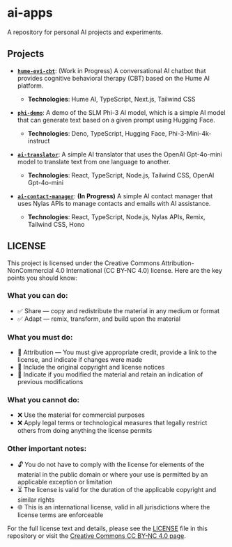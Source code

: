 # ai-apps

A repository for personal AI projects and experiments.

## Projects

- [**`hume-evi-cbt`**](./hume-evi-cbt/README.md): (Work in Progress) A conversational AI chatbot that provides cognitive behavioral therapy (CBT) based on the Hume AI platform.
    - **Technologies**: Hume AI, TypeScript, Next.js, Tailwind CSS

- [**`phi-demo`**](./phi-demo/README.md): A demo of the SLM Phi-3 AI model, which is a simple AI model that can generate text based on a given prompt using Hugging Face.
    - **Technologies**: Deno, TypeScript, Hugging Face, Phi-3-Mini-4k-instruct

- [**`ai-translator`**](./ai-translator/README.md): A simple AI translator that uses the OpenAI Gpt-4o-mini model to translate text from one language to another.
    - **Technologies**: React, TypeScript, Node.js, Tailwind CSS, OpenAI Gpt-4o-mini

- [**`ai-contact-manager`**](./ai-contact-manager/README.md): **(In Progress)** A simple AI contact manager that uses Nylas APIs to manage contacts and emails with AI assistance.
    - **Technologies**: React, TypeScript, Node.js, Nylas APIs, Remix, Tailwind CSS, Hono

## LICENSE

This project is licensed under the Creative Commons Attribution-NonCommercial 4.0 International (CC BY-NC 4.0) license. Here are the key points you should know:

### What you can do:
- ✅ Share — copy and redistribute the material in any medium or format
- ✅ Adapt — remix, transform, and build upon the material

### What you must do:
- 📝 Attribution — You must give appropriate credit, provide a link to the license, and indicate if changes were made
- 🔗 Include the original copyright and license notices
- 📄 Indicate if you modified the material and retain an indication of previous modifications

### What you cannot do:
- ❌ Use the material for commercial purposes
- ❌ Apply legal terms or technological measures that legally restrict others from doing anything the license permits

### Other important notes:
- 🔓 You do not have to comply with the license for elements of the material in the public domain or where your use is permitted by an applicable exception or limitation
- ⏳ The license is valid for the duration of the applicable copyright and similar rights
- 🌐 This is an international license, valid in all jurisdictions where the license terms are enforceable

For the full license text and details, please see the [LICENSE](LICENSE) file in this repository or visit the [Creative Commons CC BY-NC 4.0 page](https://creativecommons.org/licenses/by-nc/4.0/).
